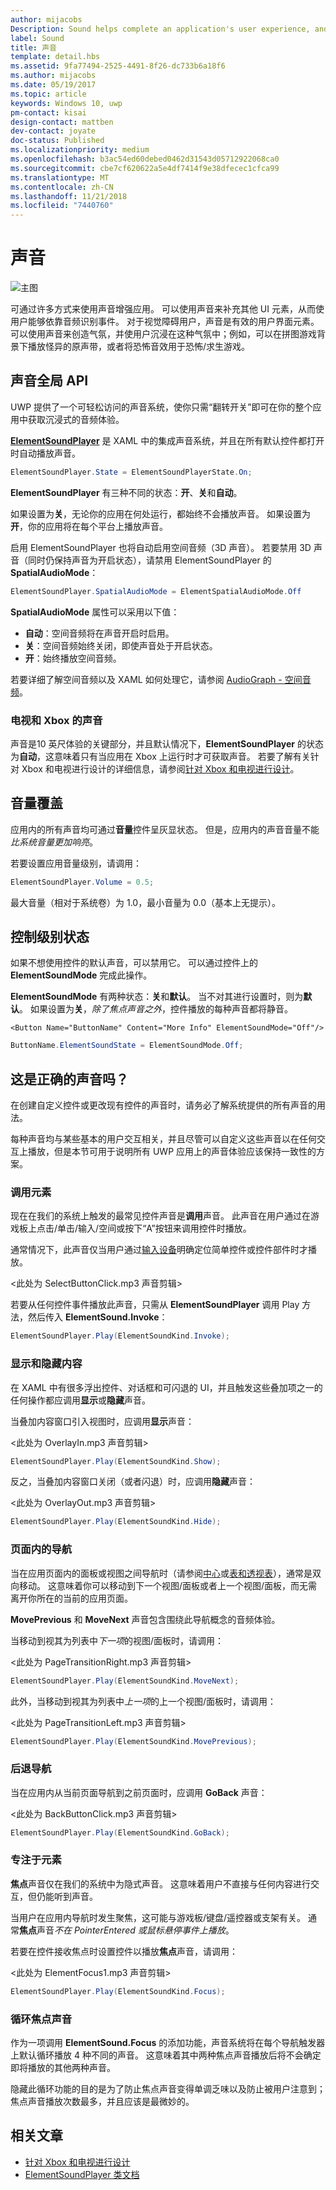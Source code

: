 ```yaml
---
author: mijacobs
Description: Sound helps complete an application's user experience, and gives them that extra audio edge they need to match the feel of Windows across all platforms.
label: Sound
title: 声音
template: detail.hbs
ms.assetid: 9fa77494-2525-4491-8f26-dc733b6a18f6
ms.author: mijacobs
ms.date: 05/19/2017
ms.topic: article
keywords: Windows 10, uwp
pm-contact: kisai
design-contact: mattben
dev-contact: joyate
doc-status: Published
ms.localizationpriority: medium
ms.openlocfilehash: b3ac54ed60debed0462d31543d05712922068ca0
ms.sourcegitcommit: cbe7cf620622a5e4df7414f9e38dfecec1cfca99
ms.translationtype: MT
ms.contentlocale: zh-CN
ms.lasthandoff: 11/21/2018
ms.locfileid: "7440760"
---
```

# <a name="sound"></a>声音

![主图](images/header-sound.svg)

可通过许多方式来使用声音增强应用。 可以使用声音来补充其他 UI 元素，从而使用户能够依靠音频识别事件。 对于视觉障碍用户，声音是有效的用户界面元素。 可以使用声音来创造气氛，并使用户沉浸在这种气氛中；例如，可以在拼图游戏背景下播放怪异的原声带，或者将恐怖音效用于恐怖/求生游戏。

## <a name="sound-global-api"></a>声音全局 API

UWP 提供了一个可轻松访问的声音系统，使你只需“翻转开关”即可在你的整个应用中获取沉浸式的音频体验。

[**ElementSoundPlayer**](https://docs.microsoft.com/en-us/uwp/api/windows.ui.xaml.elementsoundplayer) 是 XAML 中的集成声音系统，并且在所有默认控件都打开时自动播放声音。
```C#
ElementSoundPlayer.State = ElementSoundPlayerState.On;
```
**ElementSoundPlayer** 有三种不同的状态：**开**、**关**和**自动**。

如果设置为**关**，无论你的应用在何处运行，都始终不会播放声音。 如果设置为**开**，你的应用将在每个平台上播放声音。

启用 ElementSoundPlayer 也将自动启用空间音频（3D 声音）。 若要禁用 3D 声音（同时仍保持声音为开启状态），请禁用 ElementSoundPlayer 的 **SpatialAudioMode**： 

```C#
ElementSoundPlayer.SpatialAudioMode = ElementSpatialAudioMode.Off
```

**SpatialAudioMode** 属性可以采用以下值： 
- **自动**：空间音频将在声音开启时启用。 
- **关**：空间音频始终关闭，即使声音处于开启状态。
- **开**：始终播放空间音频。

若要详细了解空间音频以及 XAML 如何处理它，请参阅 [AudioGraph - 空间音频](/windows/uwp/audio-video-camera/audio-graphs#spatial-audio)。

### <a name="sound-for-tv-and-xbox"></a>电视和 Xbox 的声音

声音是10 英尺体验的关键部分，并且默认情况下，**ElementSoundPlayer** 的状态为**自动**，这意味着只有当应用在 Xbox 上运行时才可获取声音。
若要了解有关针对 Xbox 和电视进行设计的详细信息，请参阅[针对 Xbox 和电视进行设计](http://go.microsoft.com/fwlink/?LinkId=760736)。

## <a name="sound-volume-override"></a>音量覆盖

应用内的所有声音均可通过**音量**控件呈灰显状态。 但是，应用内的声音音量不能*比系统音量更加响亮*。

若要设置应用音量级别，请调用：
```C#
ElementSoundPlayer.Volume = 0.5;
```
最大音量（相对于系统卷）为 1.0，最小音量为 0.0（基本上无提示）。

## <a name="control-level-state"></a>控制级别状态

如果不想使用控件的默认声音，可以禁用它。 可以通过控件上的 **ElementSoundMode** 完成此操作。

**ElementSoundMode** 有两种状态：**关**和**默认**。 当不对其进行设置时，则为**默认**。 如果设置为**关**，*除了焦点声音之外*，控件播放的每种声音都将静音。

```XAML
<Button Name="ButtonName" Content="More Info" ElementSoundMode="Off"/>
```

```C#
ButtonName.ElementSoundState = ElementSoundMode.Off;
```

## <a name="is-this-the-right-sound"></a>这是正确的声音吗？

在创建自定义控件或更改现有控件的声音时，请务必了解系统提供的所有声音的用法。

每种声音均与某些基本的用户交互相关，并且尽管可以自定义这些声音以在任何交互上播放，但是本节可用于说明所有 UWP 应用上的声音体验应该保持一致性的方案。

### <a name="invoking-an-element"></a>调用元素

现在在我们的系统上触发的最常见控件声音是**调用**声音。 此声音在用户通过在游戏板上点击/单击/输入/空间或按下“A”按钮来调用控件时播放。

通常情况下，此声音仅当用户通过[输入设备](../input/index.md)明确定位简单控件或控件部件时才播放。

&lt;此处为 SelectButtonClick.mp3 声音剪辑&gt;

若要从任何控件事件播放此声音，只需从 **ElementSoundPlayer** 调用 Play 方法，然后传入 **ElementSound.Invoke**：
```C#
ElementSoundPlayer.Play(ElementSoundKind.Invoke);
```

### <a name="showing--hiding-content"></a>显示和隐藏内容

在 XAML 中有很多浮出控件、对话框和可闪退的 UI，并且触发这些叠加项之一的任何操作都应调用**显示**或**隐藏**声音。

当叠加内容窗口引入视图时，应调用**显示**声音：

&lt;此处为 OverlayIn.mp3 声音剪辑&gt;

```C#
ElementSoundPlayer.Play(ElementSoundKind.Show);
```
反之，当叠加内容窗口关闭（或者闪退）时，应调用**隐藏**声音：

&lt;此处为 OverlayOut.mp3 声音剪辑&gt;

```C#
ElementSoundPlayer.Play(ElementSoundKind.Hide);
```
### <a name="navigation-within-a-page"></a>页面内的导航

当在应用页面内的面板或视图之间导航时（请参阅[中心](../controls-and-patterns/hub.md)或[表和透视表](../controls-and-patterns/tabs-pivot.md)），通常是双向移动。 这意味着你可以移动到下一个视图/面板或者上一个视图/面板，而无需离开你所在的当前的应用页面。

**MovePrevious** 和 **MoveNext** 声音包含围绕此导航概念的音频体验。

当移动到视其为列表中*下一项*的视图/面板时，请调用：

&lt;此处为 PageTransitionRight.mp3 声音剪辑&gt;

```C#
ElementSoundPlayer.Play(ElementSoundKind.MoveNext);
```
此外，当移动到视其为列表中*上一项*的上一个视图/面板时，请调用：

&lt;此处为 PageTransitionLeft.mp3 声音剪辑&gt;

```C#
ElementSoundPlayer.Play(ElementSoundKind.MovePrevious);
```
### <a name="back-navigation"></a>后退导航

当在应用内从当前页面导航到之前页面时，应调用 **GoBack** 声音：

&lt;此处为 BackButtonClick.mp3 声音剪辑&gt;

```C#
ElementSoundPlayer.Play(ElementSoundKind.GoBack);
```
### <a name="focusing-on-an-element"></a>专注于元素

**焦点**声音仅在我们的系统中为隐式声音。 这意味着用户不直接与任何内容进行交互，但仍能听到声音。

当用户在应用内导航时发生聚焦，这可能与游戏板/键盘/遥控器或支架有关。 通常**焦点**声音*不在 PointerEntered 或鼠标悬停事件上播放*。

若要在控件接收焦点时设置控件以播放**焦点**声音，请调用：

&lt;此处为 ElementFocus1.mp3 声音剪辑&gt;

```C#
ElementSoundPlayer.Play(ElementSoundKind.Focus);
```
### <a name="cycling-focus-sounds"></a>循环焦点声音

作为一项调用 **ElementSound.Focus** 的添加功能，声音系统将在每个导航触发器上默认循环播放 4 种不同的声音。 这意味着其中两种焦点声音播放后将不会确定即将播放的其他两种声音。

隐藏此循环功能的目的是为了防止焦点声音变得单调乏味以及防止被用户注意到；焦点声音播放次数最多，并且应该是最微妙的。

## <a name="related-articles"></a>相关文章

* [针对 Xbox 和电视进行设计](http://go.microsoft.com/fwlink/?LinkId=760736)
* [ElementSoundPlayer 类文档](https://docs.microsoft.com/en-us/uwp/api/windows.ui.xaml.elementsoundplayer)
